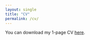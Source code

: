 ```yaml
---
layout: single
title: "CV"
permalink: /cv/
---
```


You can download my 1-page CV [here](/assets/files/CV_JesusDeLaFuente.pdf).
